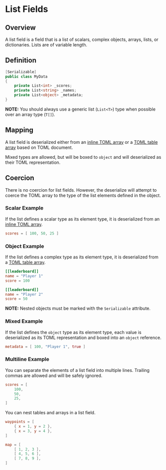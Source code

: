 # List Fields

## Overview

A list field is a field that is a list of scalars, complex objects, arrays, lists, or dictionaries.
Lists are of variable length.

## Definition

```csharp
[Serializable]
public class MyData
{
    private List<int> _scores;
    private List<string> _names;
    private List<object> _metadata;
}
```

**NOTE:** You should always use a generic list (`List<T>`) type when possible over an array type (`T[]`).

## Mapping

A list field is deserialized either from an [inline TOML array](https://toml.io/en/v1.0.0#array) or a [TOML table array](https://toml.io/en/v1.0.0#array-of-tables) based on TOML document.

Mixed types are allowed, but will be boxed to `object` and will deserialized as their TOML representation.

## Coercion

There is no coercion for list fields.
However, the deserialize will attempt to coerce the TOML array to the type of the list elements defined in the object.

### Scalar Example

If the list defines a scalar type as its element type, it is deserialized from an [inline TOML array](https://toml.io/en/v1.0.0#array).

```toml
scores = [ 100, 50, 25 ]
```

### Object Example

If the list defines a complex type as its element type, it is deserialized from a [TOML table array](https://toml.io/en/v1.0.0#array-of-tables).

```toml
[[leaderboard]]
name = "Player 1"
score = 100

[[leaderboard]]
name = "Player 2"
score = 50
```

**NOTE:** Nested objects must be marked with the `Serializable` attribute.

### Mixed Example

If the list defines the `object` type as its element type, each value is deserialized as its TOML representation and boxed into an `object` reference.

```toml
metadata = [ 100, "Player 1", true ]
```

### Multiline Example

You can separate the elements of a list field into multiple lines.
Trailing commas are allowed and will be safely ignored.

```toml
scores = [
    100,
    50,
    25,
]
```

You can nest tables and arrays in a list field.

```toml
waypoints = [
    { x = 1, y = 2 },
    { x = 3, y = 4 },
]
```

```toml
map = [
    [ 1, 2, 3 ],
    [ 4, 5, 6 ],
    [ 7, 8, 9 ],
]
```
